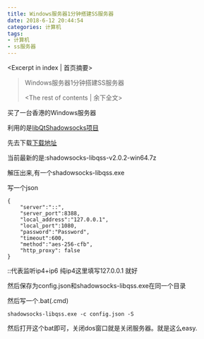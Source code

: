 ```yaml
---
title: Windows服务器1分钟搭建SS服务器
date: 2018-6-12 20:44:54
categories: 计算机
tags: 
- 计算机
- ss服务器
---
```

<Excerpt in index | 首页摘要> 
>  Windows服务器1分钟搭建SS服务器
> 
> <!-- more -->
> <The rest of contents | 余下全文> 

买了一台香港的Windows服务器

利用的是[libQtShadowsocks项目](https://github.com/shadowsocks/libQtShadowsocks)

先去下载[下载地址](https://github.com/shadowsocks/libQtShadowsocks/releases) 

当前最新的是:shadowsocks-libqss-v2.0.2-win64.7z

解压出来,有一个shadowsocks-libqss.exe

写一个json

```
{
    "server":"::",
    "server_port":8388,
    "local_address":"127.0.0.1",
    "local_port":1080,
    "password":"Password",
    "timeout":600,
    "method":"aes-256-cfb",
    "http_proxy": false
}
```

::代表监听ip4+ip6 纯ip4这里填写127.0.0.1 就好

然后保存为config.json和shadowsocks-libqss.exe在同一个目录

然后写一个.bat(.cmd)

```
shadowsocks-libqss.exe -c config.json -S
```

然后打开这个bat即可，关闭dos窗口就是关闭服务器。就是这么easy.